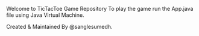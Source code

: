 Welcome to TicTacToe Game Repository To play the game run the App.java file using Java Virtual Machine.

Created & Maintained By @sanglesumedh.